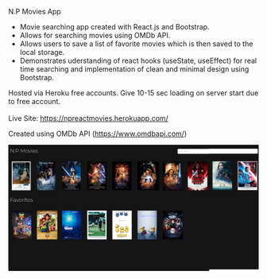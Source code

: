 N.P Movies App



- Movie searching app created with React.js and Bootstrap.
- Allows for searching movies using OMDb API.
- Allows users to save a list of favorite movies which is then saved to the local storage.
- Demonstrates uderstanding of react hooks (useState, useEffect) for real time searching and implementation of clean and minimal design using Bootstrap.

Hosted via Heroku free accounts. Give 10-15 sec loading on server start due to free account.<br/><br/>
Live Site: https://npreactmovies.herokuapp.com/

Created using OMDb API (https://www.omdbapi.com/)

![N.P Movies](https://raw.githubusercontent.com/JustTheNorm/reactmovies/main/public/npmovies.png)

